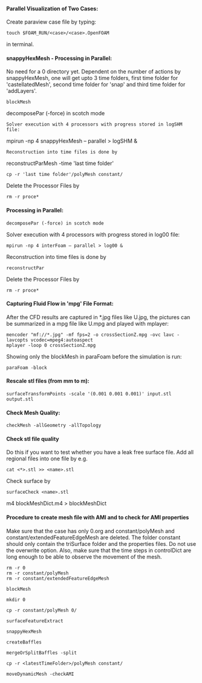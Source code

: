#### Parallel Visualization of Two Cases:

Create paraview case file by typing:

```
touch $FOAM_RUN/<case>/<case>.OpenFOAM
```
in terminal.


#### snappyHexMesh - Processing in Parallel:

No need for a 0 directory yet. Dependent on the number of actions by snappyHexMesh,
one will get upto 3 time folders, first time folder for 'castellatedMesh', second 
time folder for 'snap' and third time folder for 'addLayers'.

```
blockMesh

```
decomposePar (-force) in scotch mode
```
Solver execution with 4 processors with progress stored in logSHM file:

```
mpirun -np 4 snappyHexMesh – parallel > logSHM &
```
Reconstruction into time files is done by

```
reconstructParMesh -time 'last time folder'
```
cp -r 'last time folder'/polyMesh constant/

```
Delete the Processor Files by

```
rm -r proce*
```

#### Processing in Parallel:

```
decomposePar (-force) in scotch mode
```
Solver execution with 4 processors with progress stored in log00 file:

```
mpirun -np 4 interFoam – parallel > log00 &
```

Reconstruction into time files is done by

```
reconstructPar
```
Delete the Processor Files by

```
rm -r proce*
```

#### Capturing Fluid Flow in 'mpg' File Format:

After the CFD results are captured in \*.jpg files like U.jpg, the pictures 
can be summarized in a mpg file like U.mpg and played with mplayer:

```
mencoder "mf://*.jpg" -mf fps=2 -o crossSectionZ.mpg -ovc lavc -lavcopts vcodec=mpeg4:autoaspect
mplayer -loop 0 crossSectionZ.mpg
```

Showing only the blockMesh in paraFoam before the simulation is run:
```
paraFoam -block
```

#### Rescale stl files (from mm to m):

```
surfaceTransformPoints -scale '(0.001 0.001 0.001)' input.stl output.stl
```
#### Check Mesh Quality:

```
checkMesh -allGeometry -allTopology
```
#### Check stl file quality

Do this if you want to test whether you have a leak free surface file. Add all
regional files into one file by e.g.

```
cat <*>.stl >> <name>.stl 
```

Check surface by

```
surfaceCheck <name>.stl
```

m4 blockMeshDict.m4 > blockMeshDict

#### Procedure to create mesh file with AMI and to check for AMI properties

Make sure that the case has only 0.org and constant/polyMesh and 
constant/extendedFeatureEdgeMesh are deleted. The folder constant should only
contain the triSurface folder and the properties files. Do not use the overwrite
option. Also, make sure that the time steps in controlDict are long enough to
be able to observe the movement of the mesh. 

```
rm -r 0
rm -r constant/polyMesh
rm -r constant/extendedFeatureEdgeMesh
```
```
blockMesh
```
```
mkdir 0
```
```
cp -r constant/polyMesh 0/
```
```
surfaceFeatureExtract
```
```
snappyHexMesh
```
```
createBaffles
```
```
mergeOrSplitBaffles -split
```
```
cp -r <latestTimeFolder>/polyMesh constant/
```
```
moveDynamicMesh -checkAMI
```


